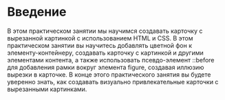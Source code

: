 # Введение

В этом практическом занятии мы научимся создавать карточку с вырезанной картинкой с использованием HTML и CSS. В этом практическом занятии вы научитесь добавлять цветной фон к элементу-контейнеру, создавать карточку с картинкой и другими элементами контента, а также использовать псевдо-элемент ::before для добавления рамки вокруг элемента figure, создавая иллюзию вырезки в карточке. В конце этого практического занятия вы будете уверенно знать, как создавать визуально привлекательные карточки с вырезанными картинками.
